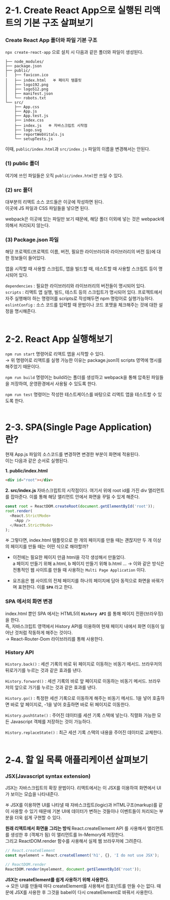 # 2-1. Create React App으로 실행된 리액트의 기본 구조 살펴보기 
### Create React App 폴더와 파일 기본 구조
`npx create-react-app` 으로 설치 시 다음과 같은 폴더와 파일이 생성된다.    
```
├── node_modules/
├── package.json
├── public/
│   ├── favicon.ico
│   ├── index.html   𖤐 페이지 템플릿
│   ├── logo192.png
│   ├── logo512.png
│   ├── manifest.json
│   └── robots.txt
└── src/
    ├── App.css
    ├── App.js
    ├── App.test.js
    ├── index.css
    ├── index.js   𖤐 자바스크립트 시작점
    ├── logo.svg
    ├── reportWebVitals.js
    └── setupTests.js
```   
이때, `public/index.html`과 `src/index.js` 파일의 이름을 변경해서는 안된다. 

### (1) public 폴더
여기에 쓰인 파일들은 오직 `public/index.html`만 쓰일 수 있다. 

### (2) src 폴더 
대부분의 리액트 소스 코드들은 이곳에 작성하면 된다.    
이곳에 JS 파일과 CSS 파일들을 넣으면 된다.    

webpack은 이곳에 있는 파일만 보기 때문에, 해당 폴더 이외에 넣는 것은 webpack에 의해서 처리되지 않는다. 

### (3) Package.json 파일 
해당 프로젝트(프로젝트 이름, 버전, 필요한 라이브러리와 라이브러리의 버전 등)에 대한 정보들이 들어있다. 
 
앱을 시작할 때 사용할 스크립트, 앱을 빌드할 때, 테스트할 때 사용할 스크립트 등이 명시되어 있다.

`dependencies` : 필요한 라이브러리와 라이브러리의 버전들이 명시되어 있다.   
`scripts` : 리액트 앱 실행, 빌드, 테스트 등의 스크립트가 명시되어 있다. 프로젝트에서 자주 실행해야 하는 명령어를 scripts로 작성해두면 npm 명렁어로 실행가능하다.   
`eslintConfig` : 소스 코드를 입력할 때 문법이나 코드 포맷을 체크해주는 것에 대한 설정을 명시해준다. 
<br><br>

# 2-2. React App 실행해보기 
`npm run start` 명령어로 리액트 앱을 시작할 수 있다.    
&rarr; 위 명령어로 리액트를 실행 가능한 이유는 package.json의 scripts 영역에 명시를 해주었기 때문이다. 

`npm run build` 명령어는 build라는 폴더를 생성하고 webpack을 통해 압축된 파일들을 저장하여, 운영환경에서 사용될 수 있도록 한다. 

`npm run test` 명령어는 작성한 테스트케이스를 바탕으로 리액트 앱을 테스트할 수 있도록 한다. 
<br><br>

# 2-3. SPA(Single Page Application)란?
현재 App.js 파일의 소스코드를 변경하면 변경한 부분이 화면에 적용된다.    
이는 다음과 같은 순서로 실행된다. 

<b> 1. public/index.html </b>
```html
<div id="root"></div>
```

<b> 2. src/index.js </b>
자바스크립트의 시작점이다. 여기서 위에 root id를 가진 div 앨리먼트를 잡아준다. 이를 통해 해당 앨리먼트 안에서 화면을 꾸밀 수 있게 해준다.    
```js
const root = ReactDOM.createRoot(document.getElementById('root'));
root.render(
  <React.StrictMode>
    <App />
  </React.StrictMode>
);
```

𖤐 그렇다면, index.html 템플릿으로 한 개의 페이지를 만들 때는 괜찮지만 두 개 이상의 페이지를 만들 때는 어떤 식으로 해야할까?   
- 이전에는 필요한 페이지 만큼 html을 각각 생성해서 만들었다.   
a 페이지 만들기 위해 a.html, b 페이지 만들기 위해 b.html ...
&rarr; 이와 같은 방식은 전통적인 웹 사이트를 만들 때 사용하는 `Multi Page Application` 이다. 

- 요즈음은 웹 사이트의 전체 페이지를 하나의 페이지에 담아 동적으로 화면을 바꿔가며 표현한다. 이를 <b>`SPA`</b> 라고 한다. 

### SPA 에서의 화면 변경 
index.html 뿐인 SPA 에서는 HTML5의 <b>`History API`</b> 를 통해 페이지 전환(브라우징)을 한다.   
즉, 자바스크립트 영역에서 History API를 이용하여 현재 페이지 내에서 화면 이동이 일어난 것처럼 작동하게 해주는 것이다.     
&rarr; React-Router-Dom 라이브러리를 통해 사용한다. 

### History API
`History.back()` : 세션 기록의 바로 뒤 페이지로 이동하는 비동기 메서드. 브라우저의 뒤로가기를 누르는 것과 같은 효과를 낸다. 

`History.forward()` : 세션 기록의 바로 앞 페이지로 이동하는 비동기 메서드. 브라우저의 앞으로 가기를 누르는 것과 같은 효과를 낸다. 

`History.go()` : 특정한 세션 기록으로 이동하게 해주는 비동기 메서드. 1을 넣어 호출하면 바로 앞 페이지로, -1을 넣어 호출하면 바로 뒤 페이지로 이동한다. 

`History.pushState()` : 주어진 데이터를 세션 기록 스택에 넣는다. 직렬화 가능한 모든 Javascript 객체를 저장하는 것이 가능하다. 

`History.replaceState()` : 최근 세션 기록 스택의 내용을 주어진 데이터로 교체한다. 
<br><br>

# 2-4. 할 일 목록 애플리케이션 살펴보기 
### JSX(Javascript syntax extension)
JSX는 자바스크립트의 확장 문법이다. 리액트에서는 이 JSX를 이용하여 화면에서 UI가 보이는 모습을 나타내준다. 

𖤐 JSX를 이용하면 UI를 나타낼 때 자바스크립트(logic)과 HTML구조(markup)를 같이 사용할 수 있기 때문에 기본 UI에 데이터가 변하는 것들이나 이벤트들이 처리되는 부분을 더욱 쉽게 구현할 수 있다. 

<b> 원래 리액트에서 화면을 그리는 방식 </b>
React.createElement API 를 사용해서 앨리먼트를 생성한 후 (객체가 됨) 이 앨리먼트를 In-Memory에 저장한다.   
그리고 ReactDOM.render 함수를 사용해서 실제 웹 브라우저에 그려준다. 

```js
// React.createElement
const myelement = React.createElement('h1', {}, 'I do not use JSX');

// ReactDOM.render
ReactDOM.render(myelement, document.getElementById('root'));
``` 

<b> JSX는 createElement를 쉽게 사용하기 위해 사용한다. </b>   
&rarr; 모든 UI를 만들때 마다 createElement를 사용해서 컴포넌트를 만들 수는 없다. 때문에 JSX를 사용한 후 그것을 babel이 다시 createElement로 바꿔서 사용한다. 

